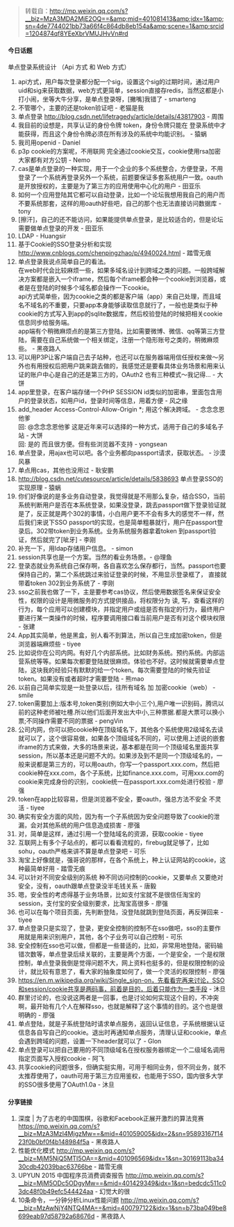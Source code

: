 > 转载自：<http://mp.weixin.qq.com/s?__biz=MzA3MDA2MjE2OQ==&amp;mid=401081413&amp;idx=1&amp;sn=4de7744021bb73a66f4c864db8eb154a&amp;scene=1&amp;srcid=1204874qf8YEeXbrVMUJHvVn#rd>

#### 今日话题

单点登录系统设计  （Api 方式 和 Web 方式）

1. api方式，用户每次登录都分配一个sig，设置这个sig的过期时间，通过用户uid和sig来获取数据，web方式更简单，session直接存redis，当然这都是小打小闹，坐等大牛分享，是单点登录呀，[撇嘴]我错了 - smarteng
2. 不管哪个，主要的还是token验证吧 - 老猫是我
3. 单点登录 http://blog.csdn.net/lifetragedy/article/details/43817903 - 周围
4. 我目前的设想是，共享认证的身份令牌 token，身份令牌只能在 登录系统中才能获得，而且这个身份令牌必须在所有涉及的系统中均能识别。 - 猿蜗
5. 我司用openid - Daniel
6. p3p cookie的方案呢，不用联网 完全通过cookie交互，cookie使用rsa加密 大家都有对方公钥  - Nemo
7. cas是单点登录的一种实现，用于一个企业的多个系统整合，方便登录，不用登录了一个系统再登录另外一个系统，前题要保证多套系统用户一致。oauth是开放授权的，主要是为了第三方的应用使用中心化的用户 - 田亚乐
8. 如何一个应用登陆其它都可以自动登录，比如一个论坛我想用我自己的用户而不要系统那套，这样的用oauth好些吧，自己的那个也无法直接访问数据库 - tony
9. [擦汗]，自己的还不能访问，如果能提供单点登录，是比较适合的，但是论坛需要做单点登录的开发 - 田亚乐
10. LDAP - Huangsir
11. 基于Cookie的SSO登录分析和实现   http://www.cnblogs.com/chenpingzhao/p/4940024.html - 踏雪无痕
12. 单点登录我说点简单自己的看法。  
在web时代会比较麻烦一些，如果多域名设计到跨域之类的问题。一般跨域解决方案都是嵌入一个iframe，然后每个iframe都会种一个cookie到浏览器，或者是在登陆的时候多个域名都会操作一下cookie。  
api方式简单些，因为cookie之类的都是客户端（app）来自己处理，而且域名不域名的不重要，只要app本身能够读取信息就行了，一般也是类似于种cookie的方式写入到app的sqlite数据库，然后校验登陆的时候把相关cookie信息同步给服务端。  
app端有个稍微麻烦点的是第三方登陆，比如需要微博、微信、qq等第三方登陆，需要在自己系统做一个相关绑定，注册一个隐形账号之类的，稍微麻烦些。 - 黑夜路人
13. 可以用P3P让客户端自己去子站种，也还可以在服务器端用信任授权来做～另外也有用授权后把用户跳来跳去做的，我感觉还是要看具体业务场景和用来认证的账户中心是自己的还是第三方的，OAuth2 也有三种模式～我记得… -  大饼
14. app里登录，在客户端存储一个PHP SESSION id类似的加密串，里面包含用户的登录状态，如用户id，登录时间等信息，用着方便 - 风之缘
15. add_header Access-Control-Allow-Origin *; 用这个解决跨域。 - 念念念恩他爹  
回: @念念念恩他爹 这是近年来可以选择的一种方式，适用于自己的多域名子站 - 大饼  
回: 是的 而且很方便。但有些浏览器不支持 - yongsean
16. 单点登录，用ajax也可以吧。各个业务都向passport请求，获取状态。 - 沙漠风暴
17. 单点用cas，其他也没用过 - 耿安鹏
18. http://blog.csdn.net/cutesource/article/details/5838693  单点登录SSO的实现原理 - 猿蜗
19. 你们好像说的是多业务自动登录，我觉得就是不用那么复杂，结合SSO，当前系统判断用户是否在本系统登录，如果没登录，跳去passport做下登录验证就是了，反正就是两个302的事情，小白用户更不不会有多大的感觉不一样，然后我们来说下SSO  passport的实现，也是简单粗暴就行，用户在passport登录后。302带token到业务系统。业务系统服务器拿着token 到passport验证，然后就完了[呲牙] - 李刚
20. 补充一下，用ldap存储用户信息。 - simon
21. session共享也是一个方案。当然的看业务场景。- @理鱼
22. 登录态就业务系统自己保存啊，各自喜欢怎么保存都行，当然。passport也要保持自己的，第二个系统跳过来验证登录的时候，不用显示登录框了， 直接就带着token  302到业务系统了 - 李刚
23. sso之前我也做了一下，主是要参考cas协议，然后使用数据签名来保证安全性，权限的设计是用微服务的方式提供接品，将权限分为 读, 写，查看这样的行为，每个应用可以创建模块，并指定用户或组是否有指定的行为，最终用户要进行某一类操作的时候，程序要调用接口看当前用户是否有对这个模块权限 - 张建
24. App其实简单，他是黑盒，别人看不到算法，所以自己生成加密token，但是浏览器端麻烦些 - tiyee
25. 比如说你在公司内网。有好几个内部系统。比如财务系统。预约系统。内部运营系统等等。如果每次都要登陆就很麻烦。体验也不好。这时候就需要单点登陆，这块我的经验只有默默的给一个token。每次需要登陆的时候先验证token。如果没有或者超时才需要登陆 - 熊mao
26. 以前自己简单实现是一处登录以后，往所有域名 加 加密cookie（web） - smile
27. token需要加上:版本号,token类别(例如大中小三个),用户唯一识别码，腾讯以前的这种老师被吐槽.所以他们后面开发出大中小,三种票据.都是大票可以换小票;不同操作需要不同的票据 - pengVin
28. 公司内网，你可以把cookie种在顶级域名下，其他各个系统使用2级域名去读就可以了，这个很容易做，如果各个顶级域名不同的，可以使用上述说的嵌套iframe的方式来做，大多的场景来说，基本都是在同一个顶级域名里面共享session，所以基本还是问题不大的。如果涉及到不是同一个顶级域名的，一般来说都是第三方的，可以用oauth，你写一个passport.xxx.com，然后把cookie种在xxx.com，各个子系统，比如finance.xxx.com，可用xxx.com的cookie来完成身份的识别，cookie统一在passport.xxx.com处进行校验 - 廖强
29. token在app比较容易，但是浏览器不安全，要oauth，强总方法不安全 不灵活 - tiyee
30. 确实有安全方面的风险，因为有一个子系统因为安全问题导致了cookie的泄漏，会对其他系统的用户信息造成损害 - 廖强
31. 对，简单是这样，通过引用一个登陆域名的资源，获取cookie - tiyee
32. 互联网上有多个子站点的，都可以看看流程的，firebug就足够了，比如sohu，oauth严格来讲不算是单点登录吧 - 可乐
33. 淘宝上好像就是，强哥说的那样，在各个系统上，种上认证网站的cookie，这种最简单好用 - 踏雪无痕
34. 可以针对不同安全级别的系统 种不同访问控制的cookie，又要单点 又要绝对安全，没有，oauth跟单点登录没半毛钱关系 - 唐毅
35. 嗯，安全性的考虑得基于业务场景，比如支付宝就不是很信任淘宝的session，支付宝的安全级别要求，比淘宝高很多 - 廖强
36. 也可以在每个项目页面，先判断登陆，没登陆就跳到登陆页面，再反弹回来 - tiyee
37. 单点登录只是实现了，登录，更安全控制的控制不在sso做吧，sso的主要作用就是用来识别用户，其他，各个子业务可以自己控制 - 可乐
38. 安全控制在sso也可以做，但都是一些普适的，比如，非常用地登陆，密码输错次数等，单点登录后续关联的，主要是两个方面，一个是安全，一个是权限控制，单点登录我倒是觉得问题不大，网上资料也挺多的，但是权限控制的设计，就比较有意思了，看大家的抽象度如何了，做一个灵活的权限控制 - 廖强
39. https://en.m.wikipedia.org/wiki/Single_sign-on，先看看完再来讨论，SSO和session/cookie共享是两码事，前着是目的，后着只能作为一类手段 - 沐旦
40. 群里讨论的，也没说这两者是一回事，也是讨论如何实现这个目的，不冲突啊，最开始有几个人在解释sso，也就是解释了这个事情的目的。这个也是很明确的 - 廖强
41. 单点登陆，就是子系统登陆时请求单点服务，返回认证信息，子系统根据认证信息各自写自己的cookie。退出时再通知单点服务，清理认证和cookie，单点会遇到跨域的问题，设置一下header就可以了 - Glon
42. 单点登录可以把自己要用的不同顶级域名在授权服务器绑定一个二级域名调用指定页面写入授权cookie - 阿飞
43. 共享cookie的问题很多，但确实挺实用，可用于相同业务，但不同业务，就不太推荐使用了，oauth可用于第三方应用鉴权，也能用于SSO，国内很多大学的SSO很多使用了OAuth1.0a - 沐旦

#### 分享链接

1. 深度 | 为了古老的中国围棋，谷歌和Facebook正展开激烈的算法竞赛 https://mp.weixin.qq.com/s?__biz=MzA3MzI4MjgzMw==&mid=401059005&idx=2&sn=95893167f1423f0b0bf0f4b148984f5a - 黑夜路人
2. 性能优化模式 http://mp.weixin.qq.com/s?__biz=MjM5NjQ5MTI5OA==&mid=401096569&idx=1&sn=30169113ba3430cdb42039bac63766be - 踏雪无痕
3. UPYUN 2015 中国程序员消费调查报告 http://mp.weixin.qq.com/s?__biz=MjM5ODc5ODgyMw==&mid=401429349&idx=1&sn=bedcdc511c03dc48f0b49efc544424aa - 幻觉大的很
4. 10条命令，一分钟分析Linux性能问题 http://mp.weixin.qq.com/s?__biz=MzAwNjY4NTQ4MA==&mid=400797122&idx=1&sn=b73ba049be8699eab97d58792a68676d - 黑夜路人

